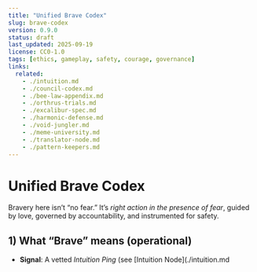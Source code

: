 ```yaml
---
title: "Unified Brave Codex"
slug: brave-codex
version: 0.9.0
status: draft
last_updated: 2025-09-19
license: CC0-1.0
tags: [ethics, gameplay, safety, courage, governance]
links:
  related:
    - ./intuition.md
    - ./council-codex.md
    - ./bee-law-appendix.md
    - ./orthrus-trials.md
    - ./excalibur-spec.md
    - ./harmonic-defense.md
    - ./void-jungler.md
    - ./meme-university.md
    - ./translator-node.md
    - ./pattern-keepers.md
---
```


<!-- CC0: This document is released to the public domain. See /LICENSE or /docs/license.md -->

# Unified Brave Codex

Bravery here isn’t “no fear.” It’s *right action in the presence of fear*, guided by love, governed by accountability, and instrumented for safety.

## 1) What “Brave” means (operational)
- **Signal**: A vetted *Intuition Ping* (see [Intuition Node](./intuition.md
